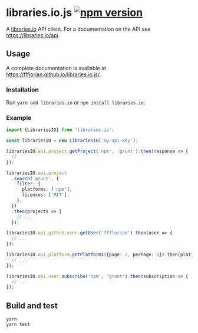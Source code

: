 # libraries.io.js [![npm version](https://img.shields.io/npm/v/libraries.io.svg?style=flat)](https://www.npmjs.com/package/libraries.io)

A [libraries.io](https://libraries.io) API client. For a documentation on the API see https://libraries.io/api.

## Usage

A complete documentation is available at https://ffflorian.github.io/libraries.io.js/.

### Installation

Run `yarn add libraries.io` or `npm install libraries.io`.

### Example

```ts
import {LibrariesIO} from 'libraries.io';

const librariesIO = new LibrariesIO('my-api-key');

librariesIO.api.project.getProject('npm', 'grunt').then(response => {
  //
});

librariesIO.api.project
  .search('grunt', {
    filter: {
      platforms: ['npm'],
      licenses: ['MIT'],
    },
  })
  .then(projects => {
    // ...
  });

librariesIO.api.github.user.getUser('ffflorian').then(user => {
  // ...
});

librariesIO.api.platform.getPlatforms({page: 2, perPage: 5}).then(platforms => {
  // ...
});

librariesIO.api.user.subscribe('npm', 'grunt').then(subscription => {
  // ...
});
```

## Build and test

```
yarn
yarn test
```
